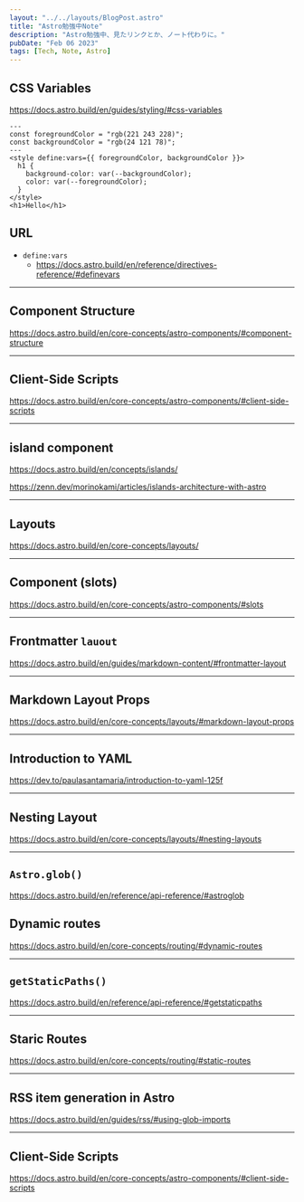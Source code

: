 ```yaml
---
layout: "../../layouts/BlogPost.astro"
title: "Astro勉強中Note"
description: "Astro勉強中、見たリンクとか、ノート代わりに。"
pubDate: "Feb 06 2023"
tags: [Tech, Note, Astro]
---
```


## CSS Variables

<https://docs.astro.build/en/guides/styling/#css-variables>

```astro
---
const foregroundColor = "rgb(221 243 228)";
const backgroundColor = "rgb(24 121 78)";
---
<style define:vars={{ foregroundColor, backgroundColor }}>
  h1 {
    background-color: var(--backgroundColor);
    color: var(--foregroundColor);
  }
</style>
<h1>Hello</h1>
```

## URL

- `define:vars`
  - <https://docs.astro.build/en/reference/directives-reference/#definevars>

---

## Component Structure

<https://docs.astro.build/en/core-concepts/astro-components/#component-structure>

---

## Client-Side Scripts

<https://docs.astro.build/en/core-concepts/astro-components/#client-side-scripts>

---

## island component

<https://docs.astro.build/en/concepts/islands/>

<https://zenn.dev/morinokami/articles/islands-architecture-with-astro>

---

## Layouts

<https://docs.astro.build/en/core-concepts/layouts/>

---

## Component (slots)

<https://docs.astro.build/en/core-concepts/astro-components/#slots>

---

## Frontmatter `lauout`

<https://docs.astro.build/en/guides/markdown-content/#frontmatter-layout>

---

## Markdown Layout Props

<https://docs.astro.build/en/core-concepts/layouts/#markdown-layout-props>

---

## Introduction to YAML

<https://dev.to/paulasantamaria/introduction-to-yaml-125f>

---

## Nesting Layout

<https://docs.astro.build/en/core-concepts/layouts/#nesting-layouts>

---

## `Astro.glob()`

https://docs.astro.build/en/reference/api-reference/#astroglob

## Dynamic routes

https://docs.astro.build/en/core-concepts/routing/#dynamic-routes

---

## `getStaticPaths()`

https://docs.astro.build/en/reference/api-reference/#getstaticpaths

---

## Staric Routes

<https://docs.astro.build/en/core-concepts/routing/#static-routes>

---

## RSS item generation in Astro

https://docs.astro.build/en/guides/rss/#using-glob-imports

---

## Client-Side Scripts

https://docs.astro.build/en/core-concepts/astro-components/#client-side-scripts
